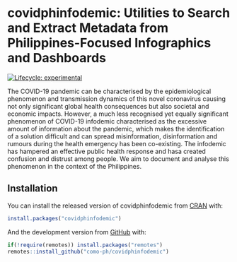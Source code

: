 
<!-- README.md is generated from README.Rmd. Please edit that file -->

# covidphinfodemic: Utilities to Search and Extract Metadata from Philippines-Focused Infographics and Dashboards

<!-- badges: start -->

[![Lifecycle:
experimental](https://img.shields.io/badge/lifecycle-experimental-orange.svg)](https://www.tidyverse.org/lifecycle/#experimental)
<!-- badges: end -->

The COVID-19 pandemic can be characterised by the epidemiological
phenomenon and transmission dynamics of this novel coronavirus causing
not only significant global health consequences but also societal and
economic impacts. However, a much less recognised yet equally
significant phenomenon of COVID-19 infodemic characterised as the
excessive amount of information about the pandemic, which makes the
identification of a solution difficult and can spread misinformation,
disinformation and rumours during the health emergency has been
co-existing. The infodemic has hampered an effective public health
response and hasa created confusion and distrust among people. We aim to
document and analyse this phenomenon in the context of the Philippines.

## Installation

You can install the released version of covidphinfodemic from
[CRAN](https://CRAN.R-project.org) with:

``` r
install.packages("covidphinfodemic")
```

And the development version from [GitHub](https://github.com/) with:

``` r
if(!require(remotes)) install.packages("remotes")
remotes::install_github("como-ph/covidphinfodemic")
```
